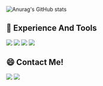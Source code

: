 ![Anurag's GitHub stats](https://github-readme-stats.vercel.app/api?username=Jitae9605&show_icons=true&theme=radical)

## 🌱 Experience And Tools

<img src="https://img.shields.io/badge/C Languge-A8B9CC?style=flat-square&logo=C&logoColor=white"/> <img src="https://img.shields.io/badge/C++-00599C?style=flat-square&logo=cplusplus&logoColor=white"/> <img src="https://img.shields.io/badge/Github-181717?style=flat-square&logo=github&logoColor=white"/> <img src="https://img.shields.io/badge/Visual Studio-5C2D91?style=flat-square&logo=visualstudio&logoColor=white"/> 
  
  
  
   
## 😄 Contact Me!
  
<a href="mailto:dlwlxo3819@naver.com"><img src="https://img.shields.io/badge/Naver-03C75A?style=flat-square&logo=Naver&logoColor=white"/></a> <a href="mailto:lyj95123@gmail.com"><img src="https://img.shields.io/badge/Gmail-EA4335?style=flat-square&logo=Gmail&logoColor=white"/></a>
 




